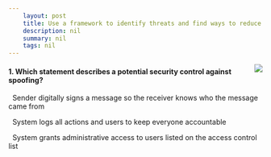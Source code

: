 ```yaml
---
    layout: post
    title: Use a framework to identify threats and find ways to reduce or eliminate risk - Spoofing - pretending to be someone or something else
    description: nil
    summary: nil
    tags: nil
---
```



 <a target="_blank" href="https://docs.microsoft.com/en-us/learn/modules/tm-use-a-framework-to-identify-threats-and-find-ways-to-reduce-or-eliminate-risk/2-spoofing-pretending-to-be-someone-or-something-else/"><i class="fas fa-external-link-alt"></i> </a>
 <img align="right" src="https://docs.microsoft.com/en-us/learn/achievements/use-a-framework-to-identify-threats-and-find-ways-to-reduce-or-eliminate-risk.svg">
####  1. Which statement describes a potential security control against spoofing?


<i class='fas fa-check-square' style='color: Dodgerblue;'></i> &nbsp;&nbsp;Sender digitally signs a message so the receiver knows who the message came from

<i class='far fa-square'></i> &nbsp;&nbsp;System logs all actions and users to keep everyone accountable

<i class='far fa-square'></i> &nbsp;&nbsp;System grants administrative access to users listed on the access control list
<br />
<br />
<br />
